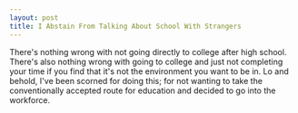 ```yaml
---
layout: post
title: I Abstain From Talking About School With Strangers
---
```


There's nothing wrong with not going directly to college after high school.
There's also nothing wrong with going to college and just not completing your
time if you find that it's not the environment you want to be in. Lo and behold,
I've been scorned for doing this; for not wanting to take the conventionally
accepted route for education and decided to go into the workforce.
